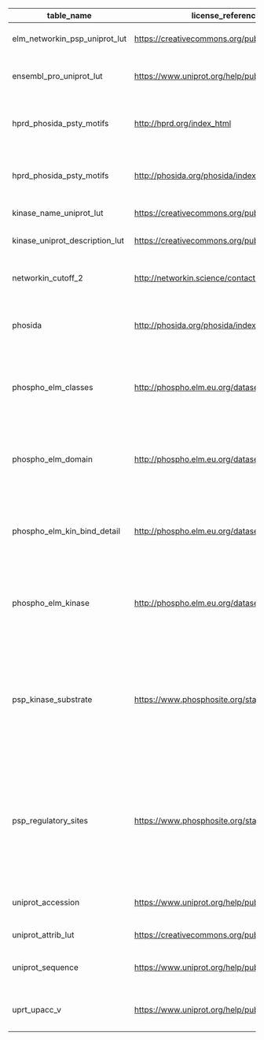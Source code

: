 |           table_name           |               license_reference_url                |                                                                                                                                                                                                                                                            attribution                                                                                                                                                                                                                                                            |                                                                                                                                                                                                   terms                                                                                                                                                                                                   | derivation |
|--------------------------------|----------------------------------------------------|-----------------------------------------------------------------------------------------------------------------------------------------------------------------------------------------------------------------------------------------------------------------------------------------------------------------------------------------------------------------------------------------------------------------------------------------------------------------------------------------------------------------------------------|-----------------------------------------------------------------------------------------------------------------------------------------------------------------------------------------------------------------------------------------------------------------------------------------------------------------------------------------------------------------------------------------------------------|------------|
| elm_networkin_psp_uniprot_lut  | https://creativecommons.org/publicdomain/zero/1.0/ | Arthur Eschenlauer 2022, https://github.com/eschen42/combine_phospho_dbs.                                                                                                                                                                                                                                                                                                                                                                                                                                                         | Art Eschenlauer has waived all copyright and related or neighboring rights to combined_phospho_dbs.sqlite and elm_networkin_psp_uniprot_lut.                                                                                                                                                                                                                                                              | primary    |
| ensembl_pro_uniprot_lut        | https://www.uniprot.org/help/publications          | UniProt Consortium. UniProt: the universal protein knowledgebase in 2021. Nucleic Acids Res. 2021 Jan 8;49(D1):D480-D489, DOI: 10.1093/nar/gkaa1100.  PMID: 33237286.                                                                                                                                                                                                                                                                                                                                                             | UniProt data are covered by version 4 of the Creative Commons Shared Attribution License (CC-SA 4.0, https://creativecommons.org/licenses/by/4.0/).                                                                                                                                                                                                                                                       | derived    |
| hprd_phosida_psty_motifs       | http://hprd.org/index_html                         | Amanchy R, Periaswamy B, Mathivanan S, Reddy R, Tattikota SG, Pandey A. A curated compendium of phosphorylation motifs. Nat Biotechnol. 2007 Mar;25(3):285-6, DOI: 10.1038/nbt0307-285.  PMID: 17344875.                                                                                                                                                                                                                                                                                                                          | Data published in Amanchy et al. (2007).  Copyright (c) 2007 Nature Publishing Group, http://www.nature.com/naturebiotechnology.                                                                                                                                                                                                                                                                          | derived    |
| hprd_phosida_psty_motifs       | http://phosida.org/phosida/index.aspx              | Gnad F, Gunawardena J, Mann M. PHOSIDA 2011: the posttranslational modification database. Nucleic Acids Res. 2011 Jan;39(Database issue):D253-60. DOI: 10.1093/nar/gkq1159. Epub 2010 Nov 16, DOI: 10.1093/nar/gkq1159.  PMID: 21081558.                                                                                                                                                                                                                                                                                          | Data published in Gnad et al. (2010).  Copyright (c) the author(s) 2010. Published by Oxford University Press.                                                                                                                                                                                                                                                                                            | derived    |
| kinase_name_uniprot_lut        | https://creativecommons.org/publicdomain/zero/1.0/ | Arthur Eschenlauer 2022, https://github.com/eschen42/combine_phospho_dbs.                                                                                                                                                                                                                                                                                                                                                                                                                                                         | Art Eschenlauer has waived all copyright and related or neighboring rights to combined_phospho_dbs.sqlite and kinase_name_uniprot_lut.                                                                                                                                                                                                                                                                    | primary    |
| kinase_uniprot_description_lut | https://creativecommons.org/publicdomain/zero/1.0/ | Arthur Eschenlauer 2022, https://github.com/eschen42/combine_phospho_dbs.                                                                                                                                                                                                                                                                                                                                                                                                                                                         | Art Eschenlauer has waived all copyright and related or neighboring rights to combined_phospho_dbs.sqlite and kinase_uniprot_description_lut.                                                                                                                                                                                                                                                             | primary    |
| networkin_cutoff_2             | http://networkin.science/contact.shtml             | Horn et al., KinomeXplorer: an integrated platform for kinome biology studies. Nature Methods 2014 Jun;11(6):603-4, DOI: 10.1038/nmeth.2968.  PMID: 24874572.                                                                                                                                                                                                                                                                                                                                                                     | Commercial users are requested to contact the authors before using the data on this website.  If you use any of the data from this web site please cite Horn et al. (2014).                                                                                                                                                                                                                               | primary    |
| phosida                        | http://phosida.org/phosida/index.aspx              | Gnad F, Gunawardena J, Mann M. PHOSIDA 2011: the posttranslational modification database. Nucleic Acids Res. 2011 Jan;39(Database issue):D253-60. DOI: 10.1093/nar/gkq1159. Epub 2010 Nov 16, DOI: 10.1093/nar/gkq1159.  PMID: 21081558.                                                                                                                                                                                                                                                                                          | Data published in Gnad et al. (2010).  Copyright (c) the author(s) 2010. Published by Oxford University Press.                                                                                                                                                                                                                                                                                            | derived    |
| phospho_elm_classes            | http://phospho.elm.eu.org/dataset.html             | Holger Dinkel, Claudia Chica, Allegra Via, Cathryn M. Gould, Lars J. Jensen, Toby J. Gibson, Francesca Diella, Phospho.ELM: a database of phosphorylation sites -- update 2011, Nucleic Acids Research, Volume 39, Issue suppl_1, 1 January 2011, Pages D261-D267, DOI: 10.1093/nar/gkq1104.  PMID: 21062810.                                                                                                                                                                                                                     | The data in ELM and phospho.ELM should not be used or shared for any commercial purposes and should not be distributed to a third party without prior consent. Please read the full Phospho.ELM academic license agreement (http://phospho.elm.eu.org/dumps/Phospho.Elm_AcademicLicense.pdf).  If you have any further questions or problems with downloading the data, please email: phospho@elm.eu.org. | primary    |
| phospho_elm_domain             | http://phospho.elm.eu.org/dataset.html             | Holger Dinkel, Claudia Chica, Allegra Via, Cathryn M. Gould, Lars J. Jensen, Toby J. Gibson, Francesca Diella, Phospho.ELM: a database of phosphorylation sites -- update 2011, Nucleic Acids Research, Volume 39, Issue suppl_1, 1 January 2011, Pages D261-D267, DOI: 10.1093/nar/gkq1104.  PMID: 21062810.                                                                                                                                                                                                                     | The data in ELM and phospho.ELM should not be used or shared for any commercial purposes and should not be distributed to a third party without prior consent. Please read the full Phospho.ELM academic license agreement (http://phospho.elm.eu.org/dumps/Phospho.Elm_AcademicLicense.pdf).  If you have any further questions or problems with downloading the data, please email: phospho@elm.eu.org. | primary    |
| phospho_elm_kin_bind_detail    | http://phospho.elm.eu.org/dataset.html             | Holger Dinkel, Claudia Chica, Allegra Via, Cathryn M. Gould, Lars J. Jensen, Toby J. Gibson, Francesca Diella, Phospho.ELM: a database of phosphorylation sites -- update 2011, Nucleic Acids Research, Volume 39, Issue suppl_1, 1 January 2011, Pages D261-D267, DOI: 10.1093/nar/gkq1104.  PMID: 21062810.                                                                                                                                                                                                                     | The data in ELM and phospho.ELM should not be used or shared for any commercial purposes and should not be distributed to a third party without prior consent. Please read the full Phospho.ELM academic license agreement (http://phospho.elm.eu.org/dumps/Phospho.Elm_AcademicLicense.pdf).  If you have any further questions or problems with downloading the data, please email: phospho@elm.eu.org. | derived    |
| phospho_elm_kinase             | http://phospho.elm.eu.org/dataset.html             | Holger Dinkel, Claudia Chica, Allegra Via, Cathryn M. Gould, Lars J. Jensen, Toby J. Gibson, Francesca Diella, Phospho.ELM: a database of phosphorylation sites -- update 2011, Nucleic Acids Research, Volume 39, Issue suppl_1, 1 January 2011, Pages D261-D267, DOI: 10.1093/nar/gkq1104.  PMID: 21062810.                                                                                                                                                                                                                     | The data in ELM and phospho.ELM should not be used or shared for any commercial purposes and should not be distributed to a third party without prior consent. Please read the full Phospho.ELM academic license agreement (http://phospho.elm.eu.org/dumps/Phospho.Elm_AcademicLicense.pdf).  If you have any further questions or problems with downloading the data, please email: phospho@elm.eu.org. | primary    |
| psp_kinase_substrate           | https://www.phosphosite.org/staticDownloads        | Attribution must be given in written, oral and digital presentations to PhosphoSitePlus, www.phosphosite.org. Written documents should additionally cite Hornbeck PV, Kornhauser JM, Tkachev S, Zhang B, Skrzypek E, Murray B, Latham V, Sullivan M (2012) PhosphoSitePlus: a comprehensive resource for investigating the structure and function of experimentally determined post-translational modifications in man and mouse. Nucleic Acids Res. 40, D26170, DOI: 10.1093/nar/gkr1122.  PMID: 22135298.; www.phosphosite.org. | Data extracted from PhosphoSitePlus(R), created by Cell Signaling Technology Inc. PhosphoSitePlus is licensed under a Creative Commons Attribution-NonCommercial-ShareAlike 3.0 Unported License (CC-NC-SA 3.0 https://creativecommons.org/licenses/by-nc-sa/3.0/).                                                                                                                                       | primary    |
| psp_regulatory_sites           | https://www.phosphosite.org/staticDownloads        | Attribution must be given in written, oral and digital presentations to PhosphoSitePlus, www.phosphosite.org. Written documents should additionally cite Hornbeck PV, Kornhauser JM, Tkachev S, Zhang B, Skrzypek E, Murray B, Latham V, Sullivan M (2012) PhosphoSitePlus: a comprehensive resource for investigating the structure and function of experimentally determined post-translational modifications in man and mouse. Nucleic Acids Res. 40, D26170, DOI: 10.1093/nar/gkr1122.  PMID: 22135298.; www.phosphosite.org. | Data extracted from PhosphoSitePlus(R), created by Cell Signaling Technology Inc. PhosphoSitePlus is licensed under a Creative Commons Attribution-NonCommercial-ShareAlike 3.0 Unported License (CC-NC-SA 3.0 https://creativecommons.org/licenses/by-nc-sa/3.0/).                                                                                                                                       | primary    |
| uniprot_accession              | https://www.uniprot.org/help/publications          | UniProt Consortium. UniProt: the universal protein knowledgebase in 2021. Nucleic Acids Res. 2021 Jan 8;49(D1):D480-D489, DOI: 10.1093/nar/gkaa1100.  PMID: 33237286.                                                                                                                                                                                                                                                                                                                                                             | UniProt data are covered by version 4 of the Creative Commons Shared Attribution License (CC-SA 4.0, https://creativecommons.org/licenses/by/4.0/).                                                                                                                                                                                                                                                       | derived    |
| uniprot_attrib_lut             | https://creativecommons.org/publicdomain/zero/1.0/ | Arthur Eschenlauer 2022, https://github.com/eschen42/combine_phospho_dbs.                                                                                                                                                                                                                                                                                                                                                                                                                                                         | Art Eschenlauer has waived all copyright and related or neighboring rights to combined_phospho_dbs.sqlite and uniprot_attrib_lut.                                                                                                                                                                                                                                                                         | primary    |
| uniprot_sequence               | https://www.uniprot.org/help/publications          | UniProt Consortium. UniProt: the universal protein knowledgebase in 2021. Nucleic Acids Res. 2021 Jan 8;49(D1):D480-D489, DOI: 10.1093/nar/gkaa1100.  PMID: 33237286.                                                                                                                                                                                                                                                                                                                                                             | UniProt data are covered by version 4 of the Creative Commons Shared Attribution License (CC-SA 4.0, https://creativecommons.org/licenses/by/4.0/).                                                                                                                                                                                                                                                       | derived    |
| uprt_upacc_v                   | https://www.uniprot.org/help/publications          | UniProt Consortium. UniProt: the universal protein knowledgebase in 2021. Nucleic Acids Res. 2021 Jan 8;49(D1):D480-D489, DOI: 10.1093/nar/gkaa1100.  PMID: 33237286.                                                                                                                                                                                                                                                                                                                                                             | UniProt data are covered by version 4 of the Creative Commons Shared Attribution License (CC-SA 4.0, https://creativecommons.org/licenses/by/4.0/).                                                                                                                                                                                                                                                       | derived    |
